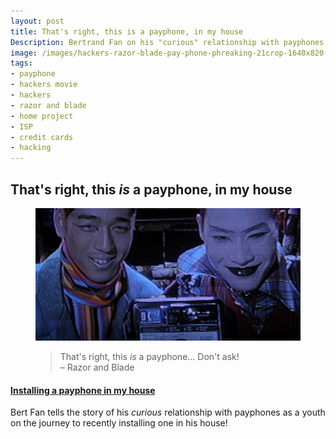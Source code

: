 ```yaml
---
layout: post
title: That's right, this is a payphone, in my house
Description: Bertrand Fan on his "curious" relationship with payphones on the journey to installing one in his house.
image: /images/hackers-razor-blade-pay-phone-phreaking-21crop-1640x820-cyberdelianyc.jpg
tags:
- payphone
- hackers movie
- hackers
- razor and blade
- home project
- ISP
- credit cards
- hacking
---
```

## That's right, this *is* a payphone, in my house

<figure class="figure"><img class="figure-img img-fluid" src="/images/hackers-razor-blade-pay-phone-phreaking-21crop-1640x820-cyberdelianyc.jpg" alt="Scene from Hackers (1995) film featuring characters Razor and Blade in colorful fashion attire on their pirate tv show with amateur video grain quality, smiling behind a payphone as they demonstrate phone phreaking hacker techniques. 'That's right, this is a payphone... Don't ask!', they exclaim.">
<figcaption class="figure-caption"><blockquote>That's right, this <em>is</em> a payphone... Don't ask!
<footer>– Razor and Blade</footer></blockquote></figcaption></figure>

####  [Installing a payphone in my house](https://bert.org/2022/06/02/payphone/)

Bert Fan tells the story of his _curious_ relationship with payphones as a youth on the journey to recently installing one in his house!